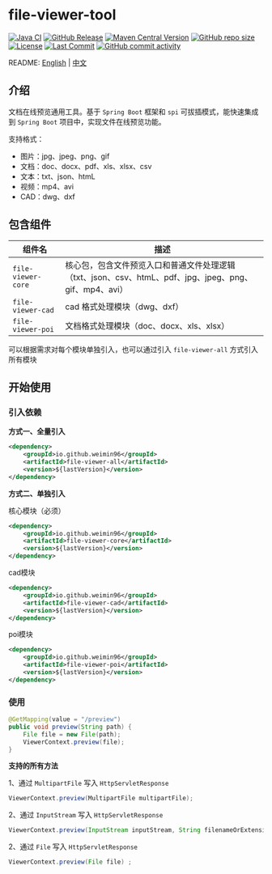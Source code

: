 # file-viewer-tool

[![Java CI](https://github.com/weimin96/file-viewer-tool/actions/workflows/ci.yml/badge.svg)](https://github.com/weimin96/file-viewer-tool/actions/workflows/ci.yml)
[![GitHub Release](https://img.shields.io/github/v/release/weimin96/file-viewer-tool)](https://github.com/weimin96/file-viewer-tool/releases/)
[![Maven Central Version](https://img.shields.io/maven-central/v/weimin96/file-viewer-tool)](https://repo1.maven.org/maven2/io/github/weimin96/file-viewer-all/)
[![GitHub repo size](https://img.shields.io/github/repo-size/weimin96/file-viewer-tool)](https://github.com/weimin96/file-viewer-tool/releases/)
[![License](https://img.shields.io/:license-apache-brightgreen.svg)](https://www.apache.org/licenses/LICENSE-2.0.html)
[![Last Commit](https://img.shields.io/github/last-commit/weimin96/file-viewer-tool.svg)](https://github.com/weimin96/file-viewer-tool)
[![GitHub commit activity](https://img.shields.io/github/commit-activity/m/weimin96/file-viewer-tool.svg)](https://github.com/weimin96/file-viewer-tool)

README: [English](README.md) | [中文](README-zh-CN.md)

## 介绍

文档在线预览通用工具。基于 `Spring Boot` 框架和 `spi` 可拔插模式，能快速集成到 `Spring Boot` 项目中，实现文件在线预览功能。

支持格式：
- 图片：jpg、jpeg、png、gif
- 文档：doc、docx、pdf、xls、xlsx、csv
- 文本：txt、json、htmL
- 视频：mp4、avi
- CAD：dwg、dxf

## 包含组件

| 组件名                | 描述                                                               |
|--------------------|------------------------------------------------------------------|
| `file-viewer-core` | 核心包，包含文件预览入口和普通文件处理逻辑（txt、json、csv、htmL、pdf、jpg、jpeg、png、gif、mp4、avi） |
| `file-viewer-cad`  | cad 格式处理模块（dwg、dxf）                                              |
| `file-viewer-poi`  | 文档格式处理模块（doc、docx、xls、xlsx）                                  

可以根据需求对每个模块单独引入，也可以通过引入 `file-viewer-all` 方式引入所有模块

## 开始使用

### 引入依赖

**方式一、全量引入**

```xml
<dependency>
    <groupId>io.github.weimin96</groupId>
    <artifactId>file-viewer-all</artifactId>
    <version>${lastVersion}</version>
</dependency>
```

**方式二、单独引入**

核心模块（必须）
```xml
<dependency>
    <groupId>io.github.weimin96</groupId>
    <artifactId>file-viewer-core</artifactId>
    <version>${lastVersion}</version>
</dependency>
```

cad模块
```xml
<dependency>
    <groupId>io.github.weimin96</groupId>
    <artifactId>file-viewer-cad</artifactId>
    <version>${lastVersion}</version>
</dependency>
```

poi模块
```xml
<dependency>
    <groupId>io.github.weimin96</groupId>
    <artifactId>file-viewer-poi</artifactId>
    <version>${lastVersion}</version>
</dependency>
```

### 使用

```java
@GetMapping(value = "/preview")
public void preview(String path) {
    File file = new File(path);
    ViewerContext.preview(file);
}
```

**支持的所有方法**

1、通过 `MultipartFile` 写入 `HttpServletResponse`
```java
ViewerContext.preview(MultipartFile multipartFile);
```

2、通过 `InputStream` 写入 `HttpServletResponse`
```java
ViewerContext.preview(InputStream inputStream, String filenameOrExtension);
```

2、通过 `File` 写入 `HttpServletResponse`
```java
ViewerContext.preview(File file) ;
```